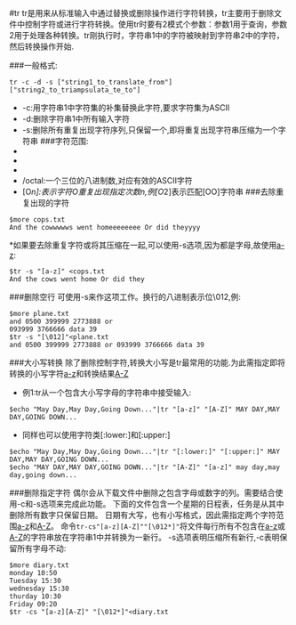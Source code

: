 #tr
tr是用来从标准输入中通过替换或删除操作进行字符转换，tr主要用于删除文件中控制字符或进行字符转换。使用tr时要有2模式个参数：参数1用于查询，参数2用于处理各种转换。tr刚执行时，字符串1中的字符被映射到字符串2中的字符，然后转换操作开始.

###一般格式:
  ```shell
  tr -c -d -s ["string1_to_translate_from"] ["string2_to_triampsulata_te_to"]
  ```
  + -c:用字符串1中字符集的补集替换此字符,要求字符集为ASCII 
  + -d:删除字符串1中所有输入字符 
  + -s:删除所有重复出现字符序列,只保留一个,即将重复出现字符串压缩为一个字符串
###字符范围:
  + [a-z]:a-z内的字符组成的字符串 
  + [A-Z]:A-Z内的字符组成的字符串 
  + [0-9]:数字串 
  + /octal:一个三位的八进制数,对应有效的ASCII字符 
  + \[O*n\]:表示字符O重复出现指定次数n,例[O*2]表示匹配[OO]字符串
###去除重复出现的字符
```
$more cops.txt
And the cowwwwws went homeeeeeeee Or did theyyyy
```
*如果要去除重复字符或将其压缩在一起,可以使用-s选项,因为都是字母,故使用[a-z]: 
```
$tr -s "[a-z]" <cops.txt 
And the cows went home Or did they
```
###删除空行
可使用-s来作这项工作。换行的八进制表示位\012,例: 
```
$more plane.txt 
and 0500 399999 2773888 or
093999 3766666 data 39
$tr -s "[\012]"<plane.txt
and 0500 399999 2773888 or 093999 3766666 data 39
```
###大小写转换
   除了删除控制字符,转换大小写是tr最常用的功能.为此需指定即将转换的小写字符[a-z]和转换结果[A-Z]
  + 例1:tr从一个包含大小写字母的字符串中接受输入:
```
$echo "May Day,May Day,Going Down..."|tr "[a-z]" "[A-Z]" MAY DAY,MAY DAY,GOING DOWN...
```
 + 同样也可以使用字符类[:lower:]和[:upper:] 
```
$echo "May Day,May Day,Going Down..."|tr "[:lower:]" "[:upper:]" MAY DAY,MAY DAY,GOING DOWN...
$echo "MAY DAY,MAY DAY,GOING DOWN..."|tr "[A-Z]" "[a-z]" may day,may day,going down...
```
###删除指定字符
    偶尔会从下载文件中删除之包含字母或数字的列。需要结合使用-c和-s选项来完成此功能。
    下面的文件包含一个星期的日程表，任务是从其中删除所有数字只保留日期。
    日期有大写，也有小写格式，因此需指定两个字符范围[a-z]和[A-Z]。
    命令`tr-cs"[a-z][A-Z]""[\012*]"`将文件每行所有不包含在[a-z]或[A-Z]的字符串放在字符串1中并转换为一新行。
    -s选项表明压缩所有新行,-c表明保留所有字母不动:
```
$more diary.txt
monday 10:50 
Tuesday 15:30 
wednesday 15:30 
thurday 10:30 
Friday 09:20
$tr -cs "[a-z][A-Z]" "[\012*]"<diary.txt
```
